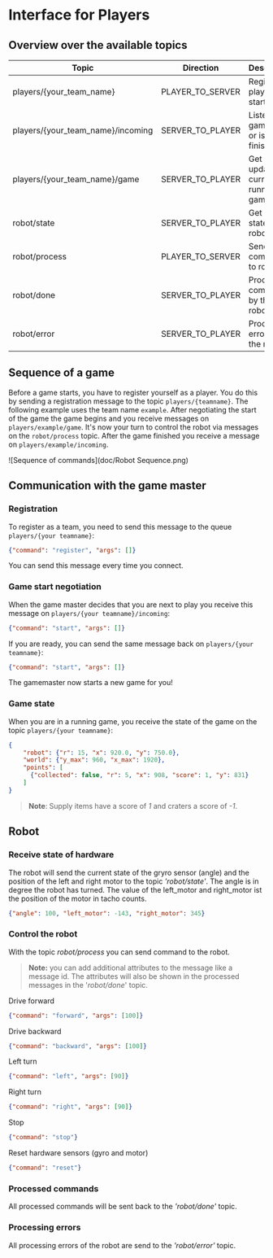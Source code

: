 # Interface for Players

## Overview over the available topics

| Topic                             | Direction           | Description                             | Link                     |
| --------------------------------- | ------------------- | --------------------------------------- | ------------------------ |
| players/{your_team_name}          | PLAYER_TO_SERVER    | Register player and start games         | [Details](#game-master)  |
| players/{your_team_name}/incoming | SERVER_TO_PLAYER    | Listen if game starts or is finished    | [Details](#game-master)  |
| players/{your_team_name}/game     | SERVER_TO_PLAYER    | Get updates on currently running game   | [Details](#game-state)   |
| robot/state                       | SERVER_TO_PLAYER    | Get current state of robot              | [Details](#robot-state)  |
| robot/process                     | PLAYER_TO_SERVER    | Send commands to robot                  | [Details](#robot-control)|
| robot/done                        | SERVER_TO_PLAYER    | Processed commands by the robot         | [Details](#robot-done)   |
| robot/error                       | SERVER_TO_PLAYER    | Processing errors form the robot        | [Details](#robot-error)  |


## Sequence of a game
Before a game starts, you have to register yourself as a player. You do this by sending a
registration message to the topic `players/{teamname}`. The following example uses the
team name `example`. After negotiating the start of the game the game begins and you
receive messages on `players/example/game`.
It's now your turn to control the robot via messages on the `robot/process` topic. After the
game finished you receive a message on `players/example/incoming`.


![Sequence of commands](doc/Robot Sequence.png)

## <a name="game-master"></a> Communication with the game master

### Registration

To register as a team, you need to send this message to the queue `players/{your teamname}`:

```json
{"command": "register", "args": []}
```

You can send this message every time you connect.

### Game start negotiation

When the game master decides that you are next to play you receive this message
on `players/{your teamname}/incoming`:

```json
{"command": "start", "args": []}
```

If you are ready, you can send the same message back on `players/{your teamname}`:

```json
{"command": "start", "args": []}
```

The gamemaster now starts a new game for you!

### <a name="game-state"></a> Game state

When you are in a running game, you receive the state of the game on the topic
`players/{your teamname}`:

```json
{
    "robot": {"r": 15, "x": 920.0, "y": 750.0},
    "world": {"y_max": 960, "x_max": 1920},
    "points": [
      {"collected": false, "r": 5, "x": 908, "score": 1, "y": 831}
    ]
}
```

> __Note__: Supply items have a score of _1_ and craters a score of _-1_. 

## Robot

### <a name="robot-state"></a> Receive state of hardware

The robot will send the current state of the gryro sensor (angle) and the position of the left and right motor to the topic _'robot/state'_. The angle is in degree the robot has turned. The value of the left_motor and right_motor ist the position of the motor in tacho counts.

```json
{"angle": 100, "left_motor": -143, "right_motor": 345}
```

### <a name="robot-control"></a> Control the robot

With the topic _robot/process_  you can send command to the robot.

> __Note:__ you can add additional attributes to the message like a message id. The attributes will also be shown in the processed messages in the '_robot/done_' topic.


Drive forward

```json
{"command": "forward", "args": [100]}
```

Drive backward

```json
{"command": "backward", "args": [100]}
```

Left turn

```json
{"command": "left", "args": [90]}
```

Right turn

```json
{"command": "right", "args": [90]}
```

Stop

```json
{"command": "stop"}
```

Reset hardware sensors (gyro and motor)

```json
{"command": "reset"}
```

### <a name="robot-done"></a> Processed commands
All processed commands will be sent back to the _'robot/done'_ topic.

### <a name="robot-error"></a> Processing errors
All processing errors of the robot are send to the _'robot/error'_ topic.
